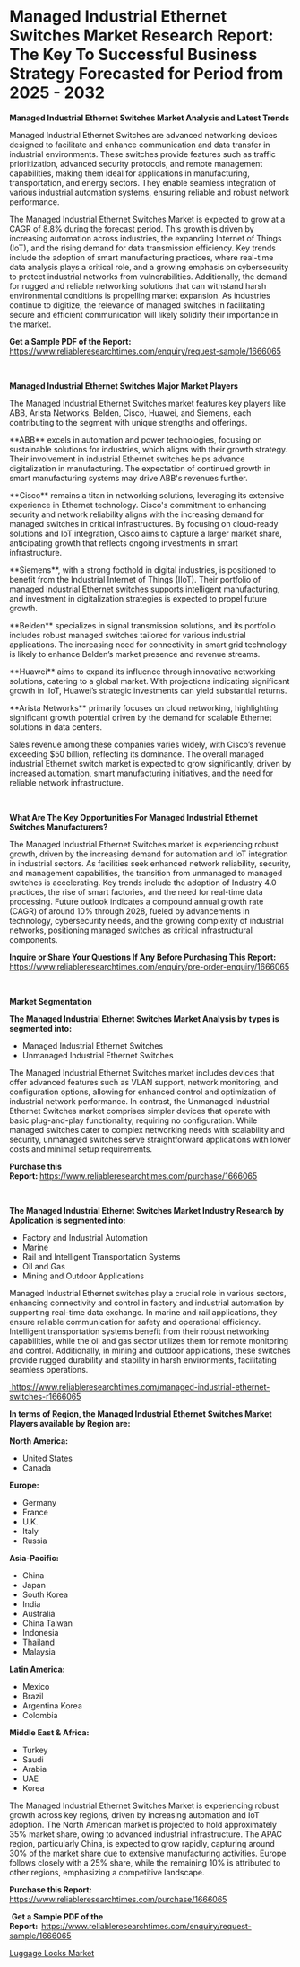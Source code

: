 <p><h1>Managed Industrial Ethernet Switches Market Research Report: The Key To Successful Business Strategy Forecasted for Period from 2025 - 2032</h1></p><p><strong>Managed Industrial Ethernet Switches Market Analysis and Latest Trends</strong></p>
<p><p>Managed Industrial Ethernet Switches are advanced networking devices designed to facilitate and enhance communication and data transfer in industrial environments. These switches provide features such as traffic prioritization, advanced security protocols, and remote management capabilities, making them ideal for applications in manufacturing, transportation, and energy sectors. They enable seamless integration of various industrial automation systems, ensuring reliable and robust network performance.</p><p>The Managed Industrial Ethernet Switches Market is expected to grow at a CAGR of 8.8% during the forecast period. This growth is driven by increasing automation across industries, the expanding Internet of Things (IoT), and the rising demand for data transmission efficiency. Key trends include the adoption of smart manufacturing practices, where real-time data analysis plays a critical role, and a growing emphasis on cybersecurity to protect industrial networks from vulnerabilities. Additionally, the demand for rugged and reliable networking solutions that can withstand harsh environmental conditions is propelling market expansion. As industries continue to digitize, the relevance of managed switches in facilitating secure and efficient communication will likely solidify their importance in the market.</p></p>
<p><strong>Get a Sample PDF of the Report:&nbsp;</strong> <a href="https://www.reliableresearchtimes.com/enquiry/request-sample/1666065?utm_campaign=2035&utm_medium=2&utm_source=Github&utm_content=ia&utm_term=17022025&utm_id=managed-industrial-ethernet-switches">https://www.reliableresearchtimes.com/enquiry/request-sample/1666065</a></p>
<p>&nbsp;</p>
<p><strong>Managed Industrial Ethernet Switches Major Market Players</strong></p>
<p><p>The Managed Industrial Ethernet Switches market features key players like ABB, Arista Networks, Belden, Cisco, Huawei, and Siemens, each contributing to the segment with unique strengths and offerings.</p><p>**ABB** excels in automation and power technologies, focusing on sustainable solutions for industries, which aligns with their growth strategy. Their involvement in industrial Ethernet switches helps advance digitalization in manufacturing. The expectation of continued growth in smart manufacturing systems may drive ABB's revenues further.</p><p>**Cisco** remains a titan in networking solutions, leveraging its extensive experience in Ethernet technology. Cisco's commitment to enhancing security and network reliability aligns with the increasing demand for managed switches in critical infrastructures. By focusing on cloud-ready solutions and IoT integration, Cisco aims to capture a larger market share, anticipating growth that reflects ongoing investments in smart infrastructure.</p><p>**Siemens**, with a strong foothold in digital industries, is positioned to benefit from the Industrial Internet of Things (IIoT). Their portfolio of managed industrial Ethernet switches supports intelligent manufacturing, and investment in digitalization strategies is expected to propel future growth.</p><p>**Belden** specializes in signal transmission solutions, and its portfolio includes robust managed switches tailored for various industrial applications. The increasing need for connectivity in smart grid technology is likely to enhance Belden’s market presence and revenue streams.</p><p>**Huawei** aims to expand its influence through innovative networking solutions, catering to a global market. With projections indicating significant growth in IIoT, Huawei’s strategic investments can yield substantial returns.</p><p>**Arista Networks** primarily focuses on cloud networking, highlighting significant growth potential driven by the demand for scalable Ethernet solutions in data centers. </p><p>Sales revenue among these companies varies widely, with Cisco’s revenue exceeding $50 billion, reflecting its dominance. The overall managed industrial Ethernet switch market is expected to grow significantly, driven by increased automation, smart manufacturing initiatives, and the need for reliable network infrastructure.</p></p>
<p>&nbsp;</p>
<p><strong>What Are The Key Opportunities For Managed Industrial Ethernet Switches Manufacturers?</strong></p>
<p><p>The Managed Industrial Ethernet Switches market is experiencing robust growth, driven by the increasing demand for automation and IoT integration in industrial sectors. As facilities seek enhanced network reliability, security, and management capabilities, the transition from unmanaged to managed switches is accelerating. Key trends include the adoption of Industry 4.0 practices, the rise of smart factories, and the need for real-time data processing. Future outlook indicates a compound annual growth rate (CAGR) of around 10% through 2028, fueled by advancements in technology, cybersecurity needs, and the growing complexity of industrial networks, positioning managed switches as critical infrastructural components.</p></p>
<p><strong>Inquire or Share Your Questions If Any Before Purchasing This Report:</strong> <a href="https://www.reliableresearchtimes.com/enquiry/pre-order-enquiry/1666065?utm_campaign=2035&utm_medium=2&utm_source=Github&utm_content=ia&utm_term=17022025&utm_id=managed-industrial-ethernet-switches">https://www.reliableresearchtimes.com/enquiry/pre-order-enquiry/1666065</a></p>
<p>&nbsp;</p>
<p><strong>Market Segmentation</strong></p>
<p><strong>The Managed Industrial Ethernet Switches Market Analysis by types is segmented into:</strong></p>
<p><ul><li>Managed Industrial Ethernet Switches</li><li>Unmanaged Industrial Ethernet Switches</li></ul></p>
<p><p>The Managed Industrial Ethernet Switches market includes devices that offer advanced features such as VLAN support, network monitoring, and configuration options, allowing for enhanced control and optimization of industrial network performance. In contrast, the Unmanaged Industrial Ethernet Switches market comprises simpler devices that operate with basic plug-and-play functionality, requiring no configuration. While managed switches cater to complex networking needs with scalability and security, unmanaged switches serve straightforward applications with lower costs and minimal setup requirements.</p></p>
<p><strong>Purchase this Report:&nbsp;</strong><a href="https://www.reliableresearchtimes.com/purchase/1666065?utm_campaign=2035&utm_medium=2&utm_source=Github&utm_content=ia&utm_term=17022025&utm_id=managed-industrial-ethernet-switches">https://www.reliableresearchtimes.com/purchase/1666065</a></p>
<p>&nbsp;</p>
<p><strong>The Managed Industrial Ethernet Switches Market Industry Research by Application is segmented into:</strong></p>
<p><ul><li>Factory and Industrial Automation</li><li>Marine</li><li>Rail and Intelligent Transportation Systems</li><li>Oil and Gas</li><li>Mining and Outdoor Applications</li></ul></p>
<p><p>Managed Industrial Ethernet switches play a crucial role in various sectors, enhancing connectivity and control in factory and industrial automation by supporting real-time data exchange. In marine and rail applications, they ensure reliable communication for safety and operational efficiency. Intelligent transportation systems benefit from their robust networking capabilities, while the oil and gas sector utilizes them for remote monitoring and control. Additionally, in mining and outdoor applications, these switches provide rugged durability and stability in harsh environments, facilitating seamless operations.</p></p>
<p><a href="https://www.reliableresearchtimes.com/managed-industrial-ethernet-switches-r1666065?utm_campaign=2035&utm_medium=2&utm_source=Github&utm_content=ia&utm_term=17022025&utm_id=managed-industrial-ethernet-switches">&nbsp;https://www.reliableresearchtimes.com/managed-industrial-ethernet-switches-r1666065</a></p>
<p><strong>In terms of Region, the Managed Industrial Ethernet Switches Market Players available by Region are:</strong></p>
<p>
    <p> <strong> North America: </strong>
        <ul>
            <li>United States</li>
            <li>Canada</li>
        </ul>
        </p> 
    <p> <strong> Europe: </strong>
        <ul>
            <li>Germany</li>
            <li>France</li>
            <li>U.K.</li>
            <li>Italy</li>
            <li>Russia</li>
        </ul>
        </p> 
    <p> <strong> Asia-Pacific: </strong>
        <ul>
            <li>China</li>
            <li>Japan</li>
            <li>South Korea</li>
            <li>India</li>
            <li>Australia</li>
            <li>China Taiwan</li>
            <li>Indonesia</li>
            <li>Thailand</li>
            <li>Malaysia</li>
        </ul>
        </p> 
    <p> <strong> Latin America: </strong>
        <ul>
            <li>Mexico</li>
            <li>Brazil</li>
            <li>Argentina Korea</li>
            <li>Colombia</li>
        </ul>
        </p> 
    <p> <strong> Middle East & Africa: </strong>
        <ul>
            <li>Turkey</li>
            <li>Saudi</li>
            <li>Arabia</li>
            <li>UAE</li>
            <li>Korea</li>
        </ul>
    </p>
    </p>
<p><p>The Managed Industrial Ethernet Switches Market is experiencing robust growth across key regions, driven by increasing automation and IoT adoption. The North American market is projected to hold approximately 35% market share, owing to advanced industrial infrastructure. The APAC region, particularly China, is expected to grow rapidly, capturing around 30% of the market share due to extensive manufacturing activities. Europe follows closely with a 25% share, while the remaining 10% is attributed to other regions, emphasizing a competitive landscape.</p></p>
<p><strong>Purchase this Report: </strong><a href="https://www.reliableresearchtimes.com/purchase/1666065?utm_campaign=2035&utm_medium=2&utm_source=Github&utm_content=ia&utm_term=17022025&utm_id=managed-industrial-ethernet-switches">https://www.reliableresearchtimes.com/purchase/1666065</a></p>
<p>&nbsp;<strong>Get a Sample PDF of the Report:&nbsp;&nbsp;</strong><a href="https://www.reliableresearchtimes.com/enquiry/request-sample/1666065?utm_campaign=2035&utm_medium=2&utm_source=Github&utm_content=ia&utm_term=17022025&utm_id=managed-industrial-ethernet-switches">https://www.reliableresearchtimes.com/enquiry/request-sample/1666065</a></p>
<p><strong></strong></p>
<p><p><a href="https://github.com/JakirUddin511/Market-Research-Report-List-1/blob/main/luggage-locks-market.md?utm_campaign=2035&utm_medium=2&utm_source=Github&utm_content=ia&utm_term=17022025&utm_id=managed-industrial-ethernet-switches">Luggage Locks Market</a></p></p>